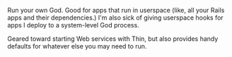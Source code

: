 Run your own God. Good for apps that run in userspace (like, all your Rails apps and their dependencies.)
I'm also sick of giving userspace hooks for apps I deploy to a system-level God process.

Geared toward starting Web services with Thin, but also provides handy defaults for whatever else
you may need to run.

